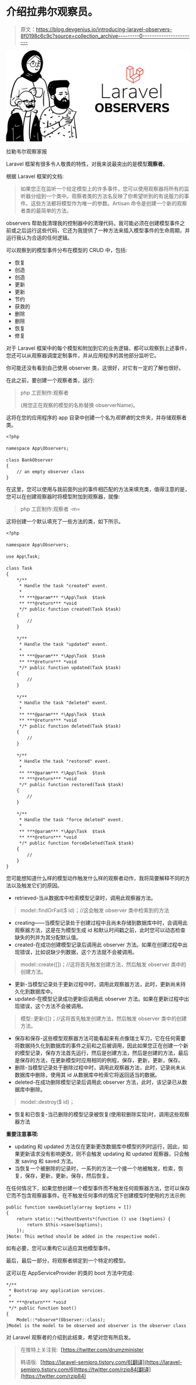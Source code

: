 # 介绍拉弗尔观察员。

> 原文：<https://blog.devgenius.io/introducing-laravel-observers-8f0198c6c9c?source=collection_archive---------0----------------------->

![](img/238e54f47900955cb0ff9eca39da0b50.png)

拉勒韦尔观察家报

Laravel 框架有很多令人敬畏的特性，对我来说最突出的是模型**观察者**。

根据 Laravel 框架的文档:

> 如果您正在监听一个给定模型上的许多事件，您可以使用观察器将所有的监听器分组到一个类中。观察者类的方法名反映了你希望听到的有说服力的事件。这些方法都将模型作为唯一的参数。Artisan 命令是创建一个新的观察者类的最简单的方法。

observers 帮助我清理我的控制器中的清理代码，我可能必须在创建模型事件之前或之后运行这些代码，它还为我提供了一种方法来插入模型事件的生命周期，并运行我认为合适的任何逻辑。

可以观察到的模型事件分布在模型的 CRUD 中，包括:

*   恢复
*   创造
*   创造
*   更新
*   更新
*   节约
*   获救的
*   删除
*   删除
*   恢复
*   修复

对于 Laravel 框架中的每个模型和附加到它的业务逻辑，都可以观察到上述事件，您还可以从观察器调度定制事件，并从应用程序的其他部分监听它。

你可能还没有看到自己使用 observer 类，这很好，对它有一定的了解也很好。

在此之前，要创建一个观察者类，运行:

> php 工匠制作:观察者<observername></observername>
> 
> (用您正在观察的模型的名称替换 observerName)。

这将在您的应用程序的 app 目录中创建一个名为*观察者*的文件夹，并存储观察者类。

```
<?php

namespace App\Observers;

class BankObserver
{
    // an empty observer class
}
```

在这里，您可以使用与我前面列出的事件相匹配的方法来填充类，值得注意的是，您可以在创建观察器时将模型附加到观察器，就像:

> php 工匠制作:观察者 <observername>-m=<modelname></modelname></observername>

这将创建一个默认填充了一些方法的类，如下所示。

```
<?php

namespace App\Observers;

use App\Task;

class Task
{
    */**
     * Handle the task "created" event.
     *
     ** ***@param*** *\App\Task  $task
     ** ***@return*** *void
     */* public function created(Task $task)
    {
        //
    }

    */**
     * Handle the task "updated" event.
     *
     ** ***@param*** *\App\Task  $task
     ** ***@return*** *void
     */* public function updated(Task $task)
    {
        //
    }

    */**
     * Handle the task "deleted" event.
     *
     ** ***@param*** *\App\Task  $task
     ** ***@return*** *void
     */* public function deleted(Task $task)
    {
        //
    }

    */**
     * Handle the task "restored" event.
     *
     ** ***@param*** *\App\Task  $task
     ** ***@return*** *void
     */* public function restored(Task $task)
    {
        //
    }

    */**
     * Handle the task "force deleted" event.
     *
     ** ***@param*** *\App\Task  $task
     ** ***@return*** *void
     */* public function forceDeleted(Task $task)
    {
        //
    }
}
```

您可能想知道什么样的模型动作触发什么样的观察者动作，我将简要解释不同的方法以及触发它们的原因。

*   retrieved-当从数据库中检索模型记录时，调用此观察器方法。

> model::findOrFail($ id)；//这会触发 observer 类中检索到的方法

*   creating——当模型记录处于创建过程中且尚未存储到数据库中时，会调用此观察器方法，这是在为模型生成 id 和默认时间戳之前，此时您可以动态检查缺失的列并为其分配默认值。
*   created-在成功创建模型记录后调用此 observer 方法。如果在创建过程中出现错误，比如说缺少列数据，这个方法就不会被调用。

> model::create([])；//这将首先触发创建方法，然后触发 observer 类中的创建方法。

*   更新-当模型记录处于更新过程中时，调用此观察器方法，此时，更新尚未持久化到数据库中。
*   updated-在模型记录成功更新后调用此 observer 方法。如果在更新过程中出现错误，这个方法不会被调用。

> 模型::更新([])；//这将首先触发创建方法，然后触发 observer 类中的创建方法。

*   保存和保存-这些模型观察器方法可能看起来有点像瑞士军刀，它在任何需要将数据持久化到数据库的事件之前和之后被调用，因此如果您正在创建一个新的模型记录，保存方法首先运行，然后是创建方法，然后是创建的方法，最后是保存的方法，在更新模型时应用相同的例程，保存，更新，更新，保存。
*   删除-当模型记录处于删除过程中时，调用此观察器方法，此时，记录尚未从数据库中删除，使用其 id 从数据库中检索它将返回适当的数据。
*   deleted-在成功删除模型记录后调用此 observer 方法，此时，该记录已从数据库中删除。

> model::destroy($ id)；

*   恢复和已恢复-当已删除的模型记录被恢复(使用软删除实现)时，调用这些观察器方法

**重要注意事项:**

*   updating 和 updated 方法仅在更新更改数据库中模型的列时运行，因此，如果更新请求没有影响更改，则不会触发 updating 和 updated 观察器，只会触发 saving 和 saved 方法。
*   当恢复一个被删除的记录时，一系列的方法一个接一个地被触发，检索，恢复，保存，更新，更新，保存，然后恢复。

在任何情况下，如果您想创建一个模型事件而不触发任何观察器方法，您可以保存它而不包含观察器事件。在不触发任何事件的情况下创建模型时使用的方法示例:

```
public function saveQuietly(array $options = [])
{
    return static::*withoutEvents*(function () use ($options) {
        return $this->save($options);
    });
}Note: This method should be added in the respective model.
```

如有必要，您可以重构它以适应其他模型事件。

最后，最后一部分，将观察者绑定到一个特定的模型。

这可以在 AppServiceProvider 的类的 boot 方法中完成:

```
*/**
 * Bootstrap any application services.
 *
 ** ***@return*** *void
 */* public function boot()
{
    Model::*observe*(Observer::class);
}Model is the model to be observed and observer is the observer class
```

对 Laravel 观察者的介绍到此结束，希望对您有所启发。

> 在推特上关注我:【https://twitter.com/drumzminister 
> 
> 韩语版:【https://laravel-semipro.tistory.com/6[翻译](https://laravel-semipro.tistory.com/6)https://twitter.com/rzip84[翻译](https://twitter.com/rzip84)